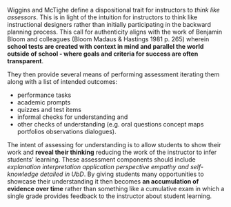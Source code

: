 Wiggins and McTighe define a dispositional trait for instructors to *think like assessors*. This is in light of the intuition for instructors to think like instructional designers rather than initially participating in the backward planning process. This call for authenticity aligns with the work of Benjamin Bloom and colleagues (Bloom Madaus &amp; Hastings 1981 p. 265) wherein **school tests are created with context in mind and parallel the world outside of school - where goals and criteria for success are often transparent**.

They then provide several means of performing assessment iterating them along with a list of intended outcomes:

- performance tasks
- academic prompts
- quizzes and test items
- informal checks for understanding and
- other checks of understanding (e.g. oral questions concept maps portfolios observations dialogues).

The intent of assessing for understanding is to allow students to show their work and **reveal their thinking** reducing the work of the instructor to infer students' learning. These assessment components should include *explanation interpretation application perspective empathy and self-knowledge detailed in UbD*. By giving students many opportunities to showcase their understanding it then becomes **an accumulation of evidence over time** rather than something like a cumulative exam in which a single grade provides feedback to the instructor about student learning. 